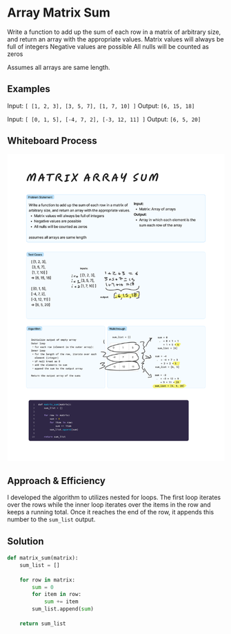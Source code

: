 # Array Matrix Sum
<!-- Description of the challenge -->
Write a function to add up the sum of each row in a matrix of arbitrary size, and return an array with the appropriate values. Matrix values will always be full of integers
Negative values are possible
All nulls will be counted as zeros

Assumes all arrays are same length.

## Examples

Input: `[ [1, 2, 3], [3, 5, 7], [1, 7, 10] ]`
Output: `[6, 15, 18]`

Input: `[ [0, 1, 5], [-4, 7, 2], [-3, 12, 11] ]`
Output: `[6, 5, 20]`

## Whiteboard Process
<!-- Embedded whiteboard image -->
![Array Matrix Sum WhiteBoard](./Matrix_Sum_Whiteboard.png)

## Approach & Efficiency
<!-- What approach did you take? Why? What is the Big O space/time for this approach? -->
I developed the algorithm to utilizes nested for loops. The first loop iterates over the rows while the inner loop iterates over the items in the row and keeps a running total. Once it reaches the end of the row, it appends this number to the `sum_list` output.

## Solution

```python
def matrix_sum(matrix):
    sum_list = []

    for row in matrix:
        sum = 0
        for item in row:
            sum += item
        sum_list.append(sum)

    return sum_list
```
